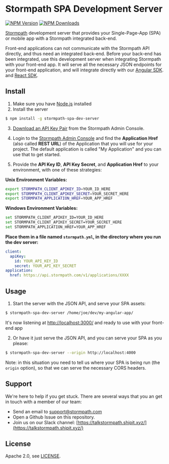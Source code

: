 # Stormpath SPA Development Server

[![NPM Version](https://img.shields.io/npm/v/stormpath-spa-dev-server.svg?style=flat)](https://npmjs.org/package/stormpath-spa-dev-server)
[![NPM Downloads](http://img.shields.io/npm/dm/stormpath-spa-dev-server.svg?style=flat)](https://npmjs.org/package/stormpath-spa-dev-server)

[Stormpath](https://stormpath.com/) development server that provides your Single-Page-App (SPA) or mobile app with a Stormpath integrated back-end.

Front-end applications can not communicate with the Stormpath API directly, and thus need an integrated back-end. Before your back-end has been integrated, use this development server when integrating Stormpath with your front-end app.  It will serve all the necessary JSON endpoints for your front-end application, and will integrate directly with our [Angular SDK](https://github.com/stormpath/stormpath-sdk-angularjs). and [React SDK](https://github.com/stormpath/stormpath-sdk-react).

## Install

1. Make sure you have [Node.js](https://nodejs.org/) installed
2. Install the server

  ```bash
  $ npm install -g stormpath-spa-dev-server
  ```

3. [Download an API Key Pair](https://docs.stormpath.com/rest/product-guide/latest/quickstart.html#create-an-api-key-pair) from the Stormpath Admin Console.

4. Login to the [Stormpath Admin Console](https://api.stormpath.com/) and find the **Application Href** (also called **REST URL**) of the Application that you will use for your project.  The default application is called "My Application" and you can use that to get started.


5. Provide the **API Key ID**, **API Key Secret**, and **Application Href** to your environment, with one of these strategies:

  **Unix Environment Variables:**

  ```bash
  export STORMPATH_CLIENT_APIKEY_ID=YOUR_ID_HERE
  export STORMPATH_CLIENT_APIKEY_SECRET=YOUR_SECRET_HERE
  export STORMPATH_APPLICATION_HREF=YOUR_APP_HREF
  ```

  **Windows Environment Variables:**

  ```bash
  set STORMPATH_CLIENT_APIKEY_ID=YOUR_ID_HERE
  set STORMPATH_CLIENT_APIKEY_SECRET=YOUR_SECRET_HERE
  set STORMPATH_APPLICATION_HREF=YOUR_APP_HREF
  ```

  **Place them in a file named `stormpath.yml`, in the directory where you run the dev server:**

  ```yaml
  client:
    apiKey:
      id: YOUR_API_KEY_ID
      secret: YOUR_API_KEY_SECRET
  application:
    href: https://api.stormpath.com/v1/applications/XXXX
  ```

## Usage

1. Start the server with the JSON API, and serve your SPA assets:

  ```bash
  $ stormpath-spa-dev-server /home/joe/dev/my-angular-app/
  ```

  It's now listening at <http://localhost:3000/> and ready to use with your front-end app


2. Or have it just serve the JSON API, and you can serve your SPA as you please:

  ```bash
  $ stormpath-spa-dev-server --origin http://localhost:4000
  ```

  Note: in this situation you need to tell us where your SPA is being run (the
  `origin` option), so that we can serve the necessary CORS headers.

## Support

We're here to help if you get stuck.  There are several ways that you an get in
touch with a member of our team:

* Send an email to [support@stormpath.com](mailto:support@stormpath.com)
* Open a Github Issue on this repository.
* Join us on our Slack channel: [https://talkstormpath.shipit.xyz/](https://talkstormpath.shipit.xyz/)

## License

Apache 2.0, see [LICENSE](LICENSE).
